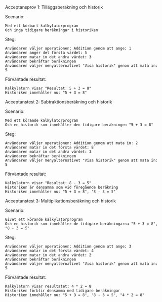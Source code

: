 
Acceptansprov 1: Tilläggsberäkning och historik

Scenario:

    Med ett körbart kalkylatorprogram
    Och inga tidigare beräkningar i historiken

Steg:

    Användaren väljer operationen: Addition genom att ange: 1
    Användaren anger det första värdet: 5
    Användaren matar in det andra värdet: 3
    Användaren bekräftar beräkningen
    Användaren väljer menyalternativet "Visa historik" genom att mata in: 5

Förväntade resultat:

    Kalkylatorn visar "Resultat: 5 + 3 = 8"
    Historiken innehåller nu: "5 + 3 = 8"

Acceptanstest 2: Subtraktionsberäkning och historik

Scenario:

    Med ett körande kalkylatorprogram
    Och en historik som innehåller den tidigare beräkningen "5 + 3 = 8"

Steg:

    Användaren väljer operationen: Addition genom att mata in: 2
    Användaren matar in det första värdet: 8
    Användaren matar in det andra värdet: 3
    Användaren bekräftar beräkningen
    Användaren väljer menyalternativet "Visa historik" genom att mata in: 5

Förväntade resultat:

    Kalkylatorn visar "Resultat: 8 - 3 = 5"
    Historiken är densamma som vid föregående beräkning
    Historiken innehåller nu: "5 + 3 = 8", "8 - 3 = 5"

Acceptanstest 3: Multiplikationsberäkning och historik

Scenario:

    Givet ett körande kalkylatorprogram
    Och en historik som innehåller de tidigare beräkningarna "5 + 3 = 8", "8 - 3 = 5"

Steg:

    Användaren väljer operationen: Addition genom att ange: 3
    Användaren matar in det första värdet: 4
    Användaren matar in det andra värdet: 2
    Användaren bekräftar beräkningen
    Användaren väljer menyalternativet "Visa historik" genom att mata in: 5

Förväntade resultat:

    Kalkylatorn visar resultatet: 4 * 2 = 8
    Historiken förblir densamma med tidigare beräkningar
    Historiken innehåller nu: "5 + 3 = 8", "8 - 3 = 5", "4 * 2 = 8"
